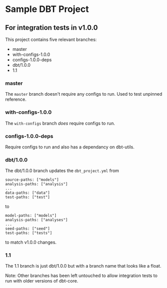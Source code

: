 # Sample DBT Project

## For integration tests in v1.0.0

This project contains five relevant branches:
  - master
  - with-configs-1.0.0
  - configs-1.0.0-deps
  - dbt/1.0.0
  - 1.1

### master

The `master` branch doesn't require any configs to run.  Used to test unpinned reference.

### with-configs-1.0.0

The `with-configs` branch _does_ require configs to run.

### configs-1.0.0-deps

Require configs to run and also has a dependancy on dbt-utils.

### dbt/1.0.0
The dbt/1.0.0 branch updates the `dbt_project.yml` from

```
source-paths: ["models"]
analysis-paths: ["analysis"]
...
data-paths: ["data"]
test-paths: ["test"]
```

to

```
model-paths: ["models"]
analysis-paths: ["analyses"]
...
seed-paths: ["seed"]
test-paths: ["tests"]
```

to match v1.0.0 changes.

### 1.1
The 1.1 branch is just dbt/1.0.0 but with a branch name that looks like a float.


Note: Other branches has been left untouched to allow integration tests to run with older versions of dbt-core.
